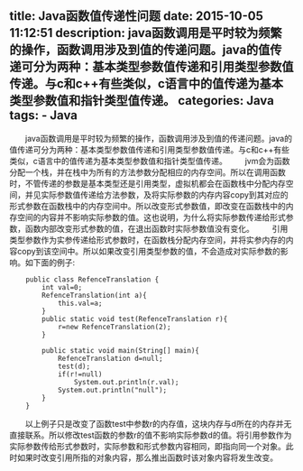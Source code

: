 title: Java函数值传递性问题
date: 2015-10-05 11:12:51
description: java函数调用是平时较为频繁的操作，函数调用涉及到值的传递问题。java的值传递可分为两种：基本类型参数值传递和引用类型参数值传递。与c和c++有些类似，c语言中的值传递为基本类型参数值和指针类型值传递。
categories: Java
tags:
    - Java
---
　　java函数调用是平时较为频繁的操作，函数调用涉及到值的传递问题。java的值传递可分为两种：基本类型参数值传递和引用类型参数值传递。与c和c++有些类似，c语言中的值传递为基本类型参数值和指针类型值传递。
　　jvm会为函数分配一个栈，并在栈中为所有的方法参数分配相应的内存空间。所以在调用函数时，不管传递的参数是基本类型还是引用类型，虚拟机都会在函数栈中分配内存空间，并见实际参数值传递给方法参数，及将实际参数的内存内容copy到其对应的形式参数在函数栈中的内存空间中。所以改变形式参数值，即改变在函数栈中的内存空间的内容并不影响实际参数的值。这也说明，为什么将实际参数传递给形式参数，函数内部改变形式参数的值，在退出函数时实际参数值没有变化。
　　引用类型参数作为实参传递给形式参数时，在函数栈分配内存空间，并将实参内存的内容copy到该空间中。所以如果改变引用类型参数的值，不会造成对实际参数的影响。如下面的例子:

```
	public class RefenceTranslation {
		int val=0;
		RefenceTranslation(int a){
			this.val=a;
		}
		public static void test(RefenceTranslation r){
			r=new RefenceTranslation(2);
		}

		public static void main(String[] main){
			RefenceTranslation d=null;
			test(d);
			if(r!=null)
				System.out.println(r.val);
			System.out.println("null");
		}
	}
```

　　以上例子只是改变了函数test中参数r的内存值，这块内存与d所在的内存并无直接联系。所以修改test函数的参数r的值不影响实际参数d的值。将引用参数作为实际参数传给形式参数时，实际参数和形式参数内容相同，即指向同一个对象。此时如果时改变引用所指的对象内容，那么推出函数时该对象内容将发生改变。




